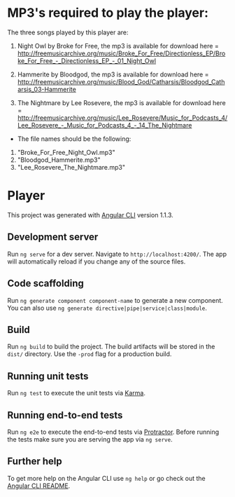 # MP3's required to play the player:

The three songs played by this player are:
1. Night Owl by Broke for Free, the mp3 is available for download here = http://freemusicarchive.org/music/Broke_For_Free/Directionless_EP/Broke_For_Free_-_Directionless_EP_-_01_Night_Owl

2. Hammerite by Bloodgod, the mp3 is available for download here = http://freemusicarchive.org/music/Blood_God/Catharsis/Bloodgod_Catharsis_03-Hammerite

3. The Nightmare by Lee Rosevere, the mp3 is available for download here = http://freemusicarchive.org/music/Lee_Rosevere/Music_for_Podcasts_4/Lee_Rosevere_-_Music_for_Podcasts_4_-_14_The_Nightmare

* The file names should be the following:
1) "Broke_For_Free_Night_Owl.mp3"
2) "Bloodgod_Hammerite.mp3"
3) "Lee_Rosevere_The_Nightmare.mp3"

# Player

This project was generated with [Angular CLI](https://github.com/angular/angular-cli) version 1.1.3.

## Development server

Run `ng serve` for a dev server. Navigate to `http://localhost:4200/`. The app will automatically reload if you change any of the source files.

## Code scaffolding

Run `ng generate component component-name` to generate a new component. You can also use `ng generate directive|pipe|service|class|module`.

## Build

Run `ng build` to build the project. The build artifacts will be stored in the `dist/` directory. Use the `-prod` flag for a production build.

## Running unit tests

Run `ng test` to execute the unit tests via [Karma](https://karma-runner.github.io).

## Running end-to-end tests

Run `ng e2e` to execute the end-to-end tests via [Protractor](http://www.protractortest.org/).
Before running the tests make sure you are serving the app via `ng serve`.

## Further help

To get more help on the Angular CLI use `ng help` or go check out the [Angular CLI README](https://github.com/angular/angular-cli/blob/master/README.md).
